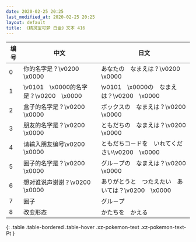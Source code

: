 ```yaml
---
date: 2020-02-25 20:25
last_modified_at: 2020-02-25 20:25
layout: default
title: 《精灵宝可梦 白金》文本 416
---
```

| 编号 | 中文 | 日文 |
| ---- | ---- | ---- |
| 0 | 你的名字是？\v0200　\x0000 | あなたの　なまえは？\v0200　\x0000 |
| 1 | \v0101　\x0000的名字是？\v0200　\x0000 | \v0101　\x0000の　なまえは？\v0200　\x0000 |
| 2 | 盒子的名字是？\v0200　\x0000 | ボックスの　なまえは？\v0200　\x0000 |
| 3 | 朋友的名字是？\v0200　\x0000 | ともだちの　なまえは？\v0200　\x0000 |
| 4 | 请输入朋友编号\v0200　\x0000 | ともだちコ－ドを　いれてください\v0200　\x0000 |
| 5 | 圈子的名字是？\v0200　\x0000 | グル－プの　なまえは？\v0200　\x0000 |
| 6 | 想对谁说声谢谢？\v0200　\x0000 | ありがとうと　つたえたい　あいては？\v0200　\x0000 |
| 7 | 圈子 | グル－プ |
| 8 | 改变形态 | かたちを　かえる |
{: .table .table-bordered .table-hover .xz-pokemon-text .xz-pokemon-text-Pt }